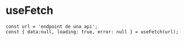 # useFetch
```
const url = 'endpoint de una api';
const { data:null, loading: true, error: null } = useFetch(url);

```